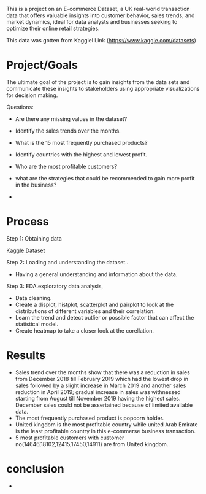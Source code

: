 This is a project on an E-commerce Dataset, a UK real-world transaction data that offers valuable insights into customer behavior, sales trends, and market dynamics, ideal for data analysts and businesses seeking to optimize their online retail strategies. 

This data was gotten from Kagglel Link (https://www.kaggle.com/datasets)
# Project/Goals
The ultimate goal of the project is to gain insights from the data sets and communicate these insights to stakeholders using appropriate visualizations for decision making. 

Questions:
- Are there any missing values in the dataset?
- Identify the sales trends over the months.
- What is the 15 most frequently purchased products?
- Identify countries with the highest and lowest profit.
- Who are the most profitable customers?
- what are the strategies that could be recommended to gain more profit in the business?

- 
# Process
Step 1: Obtaining data

[Kaggle Dataset](https://www.kaggle.com/datasets)

Step 2: Loading and understanding the dataset..
- Having a general understanding and information about the data.

Step 3: EDA.exploratory data analysis, 
- Data cleaning.
- Create a displot, histplot, scatterplot and pairplot to look at the distributions of different variables and their correlation.
- Learn the trend and detect outlier or possible factor that can affect the statistical model.
- Create heatmap to take a closer look at the corellation.



# Results
- Sales trend over the months show that there was a reduction in sales from December 2018 till February 2019 which had the lowest drop in sales followed by a slight increase in March 2019 and another sales reduction in April 2019; gradual increase in sales was withnessed starting from August till November 2019 having the highest sales. December sales could not be assertained because of limited available data.
- The most frequently purchased product is popcorn holder.
- United kingdom is the most profitable country while united Arab Emirate is the least profitable country in this e-commerse business transaction.
- 5 most profitable customers  with customer no(14646,18102,12415,17450,14911)  are from United kingdom..
 # conclusion
 -



